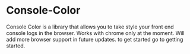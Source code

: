 # Console-Color
Console Color is a library that allows you to take style your front end console logs in the browser. Works with chrome only at the moment. Will add more browser support in future updates. 
to get started go to getting started.